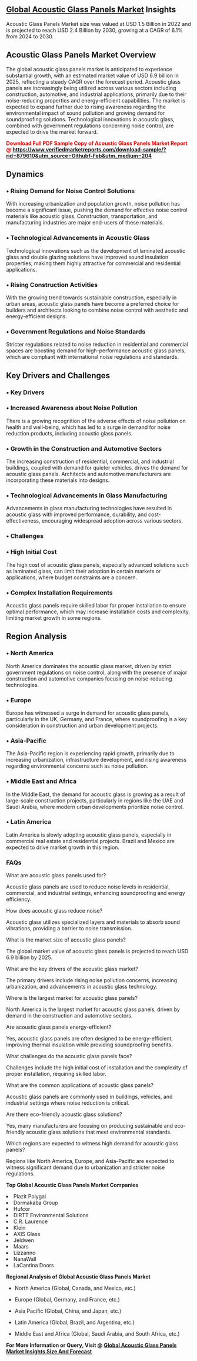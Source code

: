 <h2><a href="https://www.verifiedmarketreports.com/download-sample/?rid=879610&amp;utm_source=Githubf&amp;utm_medium=204" target="_blank">Global Acoustic Glass Panels Market</a> Insights</h2><p>Acoustic Glass Panels Market size was valued at USD 1.5 Billion in 2022 and is projected to reach USD 2.4 Billion by 2030, growing at a CAGR of 6.1% from 2024 to 2030.</p><p><h2>Acoustic Glass Panels Market Overview</h2> <p>The global acoustic glass panels market is anticipated to experience substantial growth, with an estimated market value of USD 6.9 billion in 2025, reflecting a steady CAGR over the forecast period. Acoustic glass panels are increasingly being utilized across various sectors including construction, automotive, and industrial applications, primarily due to their noise-reducing properties and energy-efficient capabilities. The market is expected to expand further due to rising awareness regarding the environmental impact of sound pollution and growing demand for soundproofing solutions. Technological innovations in acoustic glass, combined with government regulations concerning noise control, are expected to drive the market forward.</p> <p><b><p><span class=""><span style="color: #ff0000;"><strong>Download Full PDF Sample Copy of Acoustic Glass Panels Market Report</strong> @ </span><a href="https://www.verifiedmarketreports.com/download-sample/?rid=879610&amp;utm_source=Githubf-Feb&amp;utm_medium=204" target="_blank">https://www.verifiedmarketreports.com/download-sample/?rid=879610&amp;utm_source=Githubf-Feb&amp;utm_medium=204</a></span></p></b></p> <h2>Dynamics</h2> <h3>• Rising Demand for Noise Control Solutions</h3> <p>With increasing urbanization and population growth, noise pollution has become a significant issue, pushing the demand for effective noise control materials like acoustic glass. Construction, transportation, and manufacturing industries are major end-users of these materials.</p> <h3>• Technological Advancements in Acoustic Glass</h3> <p>Technological innovations such as the development of laminated acoustic glass and double glazing solutions have improved sound insulation properties, making them highly attractive for commercial and residential applications.</p> <h3>• Rising Construction Activities</h3> <p>With the growing trend towards sustainable construction, especially in urban areas, acoustic glass panels have become a preferred choice for builders and architects looking to combine noise control with aesthetic and energy-efficient designs.</p> <h3>• Government Regulations and Noise Standards</h3> <p>Stricter regulations related to noise reduction in residential and commercial spaces are boosting demand for high-performance acoustic glass panels, which are compliant with international noise regulations and standards.</p> <h2>Key Drivers and Challenges</h2> <h3>• Key Drivers</h3> <h3>• Increased Awareness about Noise Pollution</h3> <p>There is a growing recognition of the adverse effects of noise pollution on health and well-being, which has led to a surge in demand for noise reduction products, including acoustic glass panels.</p> <h3>• Growth in the Construction and Automotive Sectors</h3> <p>The increasing construction of residential, commercial, and industrial buildings, coupled with demand for quieter vehicles, drives the demand for acoustic glass panels. Architects and automotive manufacturers are incorporating these materials into designs.</p> <h3>• Technological Advancements in Glass Manufacturing</h3> <p>Advancements in glass manufacturing technologies have resulted in acoustic glass with improved performance, durability, and cost-effectiveness, encouraging widespread adoption across various sectors.</p> <h3>• Challenges</h3> <h3>• High Initial Cost</h3> <p>The high cost of acoustic glass panels, especially advanced solutions such as laminated glass, can limit their adoption in certain markets or applications, where budget constraints are a concern.</p> <h3>• Complex Installation Requirements</h3> <p>Acoustic glass panels require skilled labor for proper installation to ensure optimal performance, which may increase installation costs and complexity, limiting market growth in some regions.</p> <h2>Region Analysis</h2> <h3>• North America</h3> <p>North America dominates the acoustic glass market, driven by strict government regulations on noise control, along with the presence of major construction and automotive companies focusing on noise-reducing technologies.</p> <h3>• Europe</h3> <p>Europe has witnessed a surge in demand for acoustic glass panels, particularly in the UK, Germany, and France, where soundproofing is a key consideration in construction and urban development projects.</p> <h3>• Asia-Pacific</h3> <p>The Asia-Pacific region is experiencing rapid growth, primarily due to increasing urbanization, infrastructure development, and rising awareness regarding environmental concerns such as noise pollution.</p> <h3>• Middle East and Africa</h3> <p>In the Middle East, the demand for acoustic glass is growing as a result of large-scale construction projects, particularly in regions like the UAE and Saudi Arabia, where modern urban developments prioritize noise control.</p> <h3>• Latin America</h3> <p>Latin America is slowly adopting acoustic glass panels, especially in commercial real estate and residential projects. Brazil and Mexico are expected to drive market growth in this region.</p> <h3>FAQs</h3> <p>What are acoustic glass panels used for?</p> <p>Acoustic glass panels are used to reduce noise levels in residential, commercial, and industrial settings, enhancing soundproofing and energy efficiency.</p> <p>How does acoustic glass reduce noise?</p> <p>Acoustic glass utilizes specialized layers and materials to absorb sound vibrations, providing a barrier to noise transmission.</p> <p>What is the market size of acoustic glass panels?</p> <p>The global market value of acoustic glass panels is projected to reach USD 6.9 billion by 2025.</p> <p>What are the key drivers of the acoustic glass market?</p> <p>The primary drivers include rising noise pollution concerns, increasing urbanization, and advancements in acoustic glass technology.</p> <p>Where is the largest market for acoustic glass panels?</p> <p>North America is the largest market for acoustic glass panels, driven by demand in the construction and automotive sectors.</p> <p>Are acoustic glass panels energy-efficient?</p> <p>Yes, acoustic glass panels are often designed to be energy-efficient, improving thermal insulation while providing soundproofing benefits.</p> <p>What challenges do the acoustic glass panels face?</p> <p>Challenges include the high initial cost of installation and the complexity of proper installation, requiring skilled labor.</p> <p>What are the common applications of acoustic glass panels?</p> <p>Acoustic glass panels are commonly used in buildings, vehicles, and industrial settings where noise reduction is critical.</p> <p>Are there eco-friendly acoustic glass solutions?</p> <p>Yes, many manufacturers are focusing on producing sustainable and eco-friendly acoustic glass solutions that meet environmental standards.</p> <p>Which regions are expected to witness high demand for acoustic glass panels?</p> <p>Regions like North America, Europe, and Asia-Pacific are expected to witness significant demand due to urbanization and stricter noise regulations.</p> </p><p><strong>Top Global Acoustic Glass Panels Market Companies</strong></p><div data-test-id=""><p><li>Plazit Polygal</li><li> Dormakaba Group</li><li> Hufcor</li><li> DIRTT Environmental Solutions</li><li> C.R. Laurence</li><li> Klein</li><li> AXIS Glass</li><li> Jeldwen</li><li> Maars</li><li> Lizzanno</li><li> NanaWall</li><li> LaCantina Doors</li></p><div><strong>Regional Analysis of&nbsp;Global Acoustic Glass Panels Market</strong></div><ul><li dir="ltr"><p dir="ltr">North America&nbsp;(Global, Canada, and Mexico, etc.)</p></li><li dir="ltr"><p dir="ltr">Europe (Global, Germany, and France, etc.)</p></li><li dir="ltr"><p dir="ltr">Asia Pacific&nbsp;(Global, China, and Japan, etc.)</p></li><li dir="ltr"><p dir="ltr">Latin America&nbsp;(Global, Brazil, and Argentina, etc.)</p></li><li dir="ltr">Middle East and Africa&nbsp;(Global, Saudi Arabia, and South Africa, etc.)</li></ul><p><strong>For More Information or Query, Visit @&nbsp;</strong><strong><a href="https://www.verifiedmarketreports.com/product/acoustic-glass-panels-market/?utm_source=Githubf&amp;utm_medium=204" target="_blank">Global Acoustic Glass Panels Market Insights Size And Forecast</a></strong></p></div>
